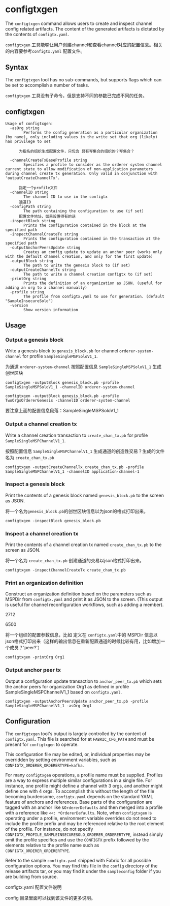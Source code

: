 # configtxgen

The `configtxgen` command allows users to create and inspect channel config
related artifacts.  The content of the generated artifacts is dictated by the
contents of `configtx.yaml`.


`configtxgen` 工具能够让用户创建channel和查看channel对应的配置信息。相关的内容要参考`configtx.yaml` 配置文件。

## Syntax

The `configtxgen` tool has no sub-commands, but supports flags which can be set
to accomplish a number of tasks.

`configtxgen` 工具没有子命令，但是支持不同的参数已完成不同的任务。


## configtxgen
```
Usage of configtxgen:
  -asOrg string
    	Performs the config generation as a particular organization (by name), only including values in the write set that org (likely) has privilege to set

      为指名的组织生成配置文件，只包含 具有写集合的组织的？写集合？

  -channelCreateTxBaseProfile string
    	Specifies a profile to consider as the orderer system channel current state to allow modification of non-application parameters during channel create tx generation. Only valid in conjunction with 'outputCreateChannelTx'.
      
      指定一个profile文件
  -channelID string
    	The channel ID to use in the configtx
      通道ID
  -configPath string
    	The path containing the configuration to use (if set)
      配置文件地址，如果设置得有的话
  -inspectBlock string
    	Prints the configuration contained in the block at the specified path
  -inspectChannelCreateTx string
    	Prints the configuration contained in the transaction at the specified path
  -outputAnchorPeersUpdate string
    	Creates an config update to update an anchor peer (works only with the default channel creation, and only for the first update)
  -outputBlock string
    	The path to write the genesis block to (if set)
  -outputCreateChannelTx string
    	The path to write a channel creation configtx to (if set)
  -printOrg string
    	Prints the definition of an organization as JSON. (useful for adding an org to a channel manually)
  -profile string
    	The profile from configtx.yaml to use for generation. (default "SampleInsecureSolo")
  -version
    	Show version information
```

## Usage

### Output a genesis block


Write a genesis block to `genesis_block.pb` for channel `orderer-system-channel`
for profile `SampleSingleMSPSoloV1_1`.

为通道 `orderer-system-channel` 按照配置信息 `SampleSingleMSPSoloV1_1` 生成创世区块

```
configtxgen -outputBlock genesis_block.pb -profile SampleSingleMSPSoloV1_1 -channelID orderer-system-channel

configtxgen -outputBlock genesis_block.pb -profile TwoOrgsOrdererGenesis -channelID orderer-system-channel

```



要注意上面的配置信息段落：SampleSingleMSPSoloV1_1

### Output a channel creation tx

Write a channel creation transaction to `create_chan_tx.pb` for profile
`SampleSingleMSPChannelV1_1`.

按照配置信息 `SampleSingleMSPChannelV1_1`  生成通道的创造性交易？生成的文件名为 `create_chan_tx.pb`

```
configtxgen -outputCreateChannelTx create_chan_tx.pb -profile SampleSingleMSPChannelV1_1 -channelID application-channel-1
```

### Inspect a genesis block

Print the contents of a genesis block named `genesis_block.pb` to the screen as
JSON.

将一个名为`genesis_block.pb`的创世区块信息以为json的格式打印出来。

```
configtxgen -inspectBlock genesis_block.pb
```

### Inspect a channel creation tx

Print the contents of a channel creation tx named `create_chan_tx.pb` to the
screen as JSON.

将一个名为 `create_chan_tx.pb` 创建通道的交易以json格式打印出来。

```
configtxgen -inspectChannelCreateTx create_chan_tx.pb
```

### Print an organization definition

Construct an organization definition based on the parameters such as MSPDir
from `configtx.yaml` and print it as JSON to the screen. (This output is useful
for channel reconfiguration workflows, such as adding a member).


2712

6500

将一个组织的配置参数信息，比如 定义在 `configtx.yaml`中的 MSPDir 信息以json格式打印出来（这样的输出信息在重新配置通道的时候比较有用，比如增加一个成员？'peer?'） 

```
configtxgen -printOrg Org1
```

### Output anchor peer tx

Output a configuration update transaction to `anchor_peer_tx.pb` which sets the
anchor peers for organization Org1 as defined in profile
SampleSingleMSPChannelV1_1 based on `configtx.yaml`.

```
configtxgen -outputAnchorPeersUpdate anchor_peer_tx.pb -profile SampleSingleMSPChannelV1_1 -asOrg Org1

```

## Configuration

The `configtxgen` tool's output is largely controlled by the content of
`configtx.yaml`.  This file is searched for at `FABRIC_CFG_PATH` and must be
present for `configtxgen` to operate.

This configuration file may be edited, or, individual properties may be
overridden by setting environment variables, such as
`CONFIGTX_ORDERER_ORDERERTYPE=kafka`.


For many `configtxgen` operations, a profile name must be supplied.  Profiles
are a way to express multiple similar configurations in a single file.  For
instance, one profile might define a channel with 3 orgs, and another might
define one with 4 orgs.  To accomplish this without the length of the file
becoming burdensome, `configtx.yaml` depends on the standard YAML feature of
anchors and references.  Base parts of the configuration are tagged with an
anchor like `&OrdererDefaults` and then merged into a profile with a reference
like `<<: *OrdererDefaults`.  Note, when `configtxgen` is operating under a
profile, environment variable overrides do not need to include the profile
prefix and may be referenced relative to the root element of the profile.  For
instance, do not specify
`CONFIGTX_PROFILE_SAMPLEINSECURESOLO_ORDERER_ORDERERTYPE`,
instead simply omit the profile specifics and use the `CONFIGTX` prefix
followed by the elements relative to the profile name such as
`CONFIGTX_ORDERER_ORDERERTYPE`.

Refer to the sample `configtx.yaml` shipped with Fabric for all possible
configuration options.  You may find this file in the `config` directory of
the release artifacts tar, or you may find it under the `sampleconfig` folder
if you are building from source.


configtx.yaml 配置文件说明

config 目录里面可以找到该文件的更多说明。




